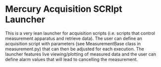# Mercury Acquisition SCRIpt Launcher

This is a very lean launcher for acquisition scripts (i.e. scripts that control measurement apparatus and retrieve data).
The user can define an acquisition script with parameters (see MeasurementBase class in measurement.py) that can then
be adjusted for each execution. The launcher features live viewing/plotting of measured data and the user can define alarm
values that will lead to cancelling the measurement.
